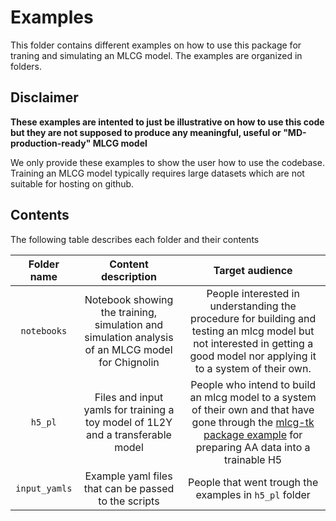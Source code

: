 # Examples


This folder contains different examples on how to use this package for traning and simulating an MLCG model. The examples are organized in folders. 

## Disclaimer

**These examples are intented to just be illustrative on how to use this code but they are not supposed to produce any meaningful, useful or "MD-production-ready" MLCG model**

We only provide these examples to show the user how to use the codebase. Training an MLCG model typically requires large datasets which are not suitable for hosting on github.  

## Contents

The following table describes each folder and their contents

| Folder name | Content description | Target audience |
| :---------: | :---------: | :-------------: |
|`notebooks`|Notebook showing the training, simulation and simulation analysis of an MLCG model for Chignolin | People interested in understanding the procedure for building and testing an mlcg model but not interested in getting a good model nor applying it to a system of their own. |
|`h5_pl`| Files and input yamls for training a toy model of 1L2Y and a transferable model  | People who intend to build an mlcg model to a system of their own and that have gone through the [mlcg-tk package example](https://github.com/ClementiGroup/mlcg-tk/tree/main/examples) for preparing AA data into a trainable H5 |
| `input_yamls`| Example yaml files that can be passed to the scripts  | People that went trough the examples in `h5_pl` folder  |

